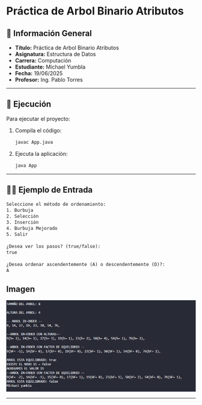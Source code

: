 
# Práctica de Arbol Binario Atributos

## 📌 Información General

- **Título:** Práctica de Arbol Binario Atributos
- **Asignatura:** Estructura de Datos
- **Carrera:** Computación
- **Estudiante:** Michael Yumbla
- **Fecha:** 19/06/2025
- **Profesor:** Ing. Pablo Torres



---

## 🚀 Ejecución

Para ejecutar el proyecto:

1. Compila el código:
    ```bash
    javac App.java
    ```
2. Ejecuta la aplicación:
    ```bash
    java App
    ```

---

## 🧑‍💻 Ejemplo de Entrada

```plaintext
Seleccione el método de ordenamiento:
1. Burbuja
2. Selección
3. Inserción
4. Burbuja Mejorado
5. Salir

¿Desea ver los pasos? (true/false):
true

¿Desea ordenar ascendentemente (A) o descendentemente (D)?:
A
```
## Imagen 
![alt text](image.png)

---

